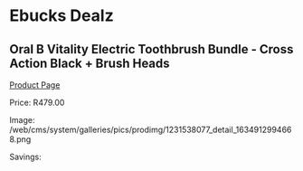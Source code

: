 
# Ebucks Dealz
## Oral B Vitality Electric Toothbrush Bundle - Cross Action Black + Brush Heads
[Product Page](https://www.ebucks.com/web/shop/productSelected.do?prodId=1231538077&catId=908594260)

Price: R479.00

Image: /web/cms/system/galleries/pics/prodimg/1231538077_detail_1634912994668.png

Savings: 


	